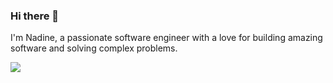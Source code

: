 ### Hi there 👋

I'm Nadine, a passionate software engineer with a love for building amazing software and solving complex problems. 

![](https://komarev.com/ghpvc/?username=your-github-username&color=brightgreen&style=plastic&label=PROFILE+VIEWS)

<!--
**Nadine-Mousa/Nadine-Mousa** is a ✨ _special_ ✨ repository because its `README.md` (this file) appears on your GitHub profile.


Here are some ideas to get you started:

- 🔭 I’m currently working on ...
- 🌱 I’m currently learning ...
- 👯 I’m looking to collaborate on ...
- 🤔 I’m looking for help with ...
- 💬 Ask me about ...
- 📫 How to reach me: ...
- 😄 Pronouns: ...
- ⚡ Fun fact: ...





Sub CreatePresentation()
    Dim pptApp As Object
    Dim pptPres As Object
    Dim slideIndex As Integer

    ' Create a new instance of PowerPoint application
    Set pptApp = CreateObject("PowerPoint.Application")
    pptApp.Visible = True

    ' Create a new presentation
    Set pptPres = pptApp.Presentations.Add

    ' Add title slide
    slideIndex = slideIndex + 1
    AddTitleSlide pptPres.Slides.Add(slideIndex, ppLayoutTitle), "Data Structures and Algorithms in C#", "Your Name", "University Name", "Date"

    ' Add content slides
    slideIndex = slideIndex + 1
    AddContentSlide pptPres.Slides.Add(slideIndex, ppLayoutText), "Introduction to Data Structures", "Data structures are essential in programming for organizing and storing data efficiently."

    slideIndex = slideIndex + 1
    AddContentSlide pptPres.Slides.Add(slideIndex, ppLayoutText), "Arrays", "Arrays are one of the most basic data structures in C#, providing a contiguous block of memory to store elements of the same type."

    slideIndex = slideIndex + 1
    AddContentSlide pptPres.Slides.Add(slideIndex, ppLayoutText), "Linked Lists", "Linked lists consist of nodes where each node contains a data field and a reference (link) to the next node in the sequence."

    slideIndex = slideIndex + 1
    AddContentSlide pptPres.Slides.Add(slideIndex, ppLayoutText), "Stacks", "A stack is a Last-In-First-Out (LIFO) data structure where elements are added and removed from the top."

    slideIndex = slideIndex + 1
    AddContentSlide pptPres.Slides.Add(slideIndex, ppLayoutText), "Queues", "A queue is a First-In-First-Out (FIFO) data structure where elements are added at the rear and removed from the front."

    slideIndex = slideIndex + 1
    AddContentSlide pptPres.Slides.Add(slideIndex, ppLayoutText), "Binary Trees", "Binary trees are hierarchical data structures consisting of nodes, each having at most two children, referred to as the left child and the right child."

    ' Add problem-solving slides
    slideIndex = slideIndex + 1
    AddContentSlide pptPres.Slides.Add(slideIndex, ppLayoutText), "Problem 1", "Implement a function to reverse a singly linked list."

    slideIndex = slideIndex + 1
    AddContentSlide pptPres.Slides.Add(slideIndex, ppLayoutText), "Solution 1", "Iterate through the linked list, reversing the links between nodes."

    slideIndex = slideIndex + 1
    AddContentSlide pptPres.Slides.Add(slideIndex, ppLayoutText), "Problem 2", "Implement a function to check if a given binary tree is a binary search tree."

    slideIndex = slideIndex + 1
    AddContentSlide pptPres.Slides.Add(slideIndex, ppLayoutText), "Solution 2", "Perform an inorder traversal of the binary tree while maintaining the previous node's value. If the current node's value is less than or equal to the previous node's value, the tree is not a binary search tree."

    ' Save the presentation
    pptPres.SaveAs "Data_Structures_Algorithms_CSharp.pptx"

    ' Clean up
    pptPres.Close
    pptApp.Quit
    Set pptPres = Nothing
    Set pptApp = Nothing
End Sub

Function AddTitleSlide(slide As Object, title As String, author As String, university As String, dateStr As String)
    With slide.Shapes(1).TextFrame.TextRange
        .Text = title
        .Font.Size = 32
        .Font.Bold = True
        .ParagraphFormat.Alignment = 2 'Center align
    End With
    With slide.Shapes(2).TextFrame.TextRange
        .Text = "Author: " & author & vbCrLf & "University: " & university & vbCrLf & "Date: " & dateStr
        .Font.Size = 14
        .ParagraphFormat.Alignment = 2 'Center align
    End With
End Function

Function AddContentSlide(slide As Object, title As String, content As String)
    With slide.Shapes(1).TextFrame.TextRange
        .Text = title
        .Font.Size = 24
        .Font.Bold = True
        .ParagraphFormat.Alignment = 2 'Center align
    End With
    With slide.Shapes(2).TextFrame.TextRange
        .Text = content
        .Font.Size = 18
        .ParagraphFormat.Alignment = 2 'Center align
    End With
End Function

-->
